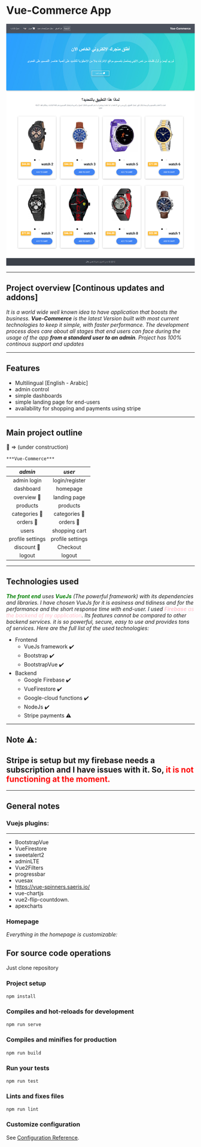# Vue-Commerce App

![alt text](/src/assets/img/screenshot.png "site screenshot")

---
## Project overview [Continous updates and addons]
*It  is a world wide well known idea to have application that boosts the business. **Vue-Commerce** is the latest Version built with most current technologies to keep it simple, with faster performance. The development process does care about all stages that end users can face during the usage of the app **from a standard user to an admin**. Project has 100% continous support and updates*

---
## Features

* Multilingual [English - Arabic]
* admin control
* simple dashboards
* simple landing page for end-users
* availability for shopping and payments using stripe

---
## Main project outline

:construction: => (under construction)

    ***Vue-Commerce***

|           *admin*             |          *user*            |
|   :-------------------:       |    :------------------:    |
| admin login                   |       login/register       |
| dashboard                     |          homepage          |
| overview :construction:       |        landing page        |
| products                      |          products          |
| categories :construction:     |  categories :construction: |
| orders :construction:         |     orders :construction:  |
| users                         |       shopping cart        |
| profile settings              |      profile settings      |
| discount :construction:       |          Checkout          |
| logout                        |           logout           |

---
## Technologies used
*<span style="color: green">**The front end**</span> uses <span style="color: green">**VueJs**</span> (The powerful framework) with its dependencies and libraries. I have chosen VueJs for it is easiness and tidiness and for the performance and the short response time with end-user.*
*I used <span style="color: pink">**Firebase** as the backend of my application</span>. Its features cannot be compared to other backend services. it is so powerful, secure, easy to use and provides tons of services. Here are the full list of the used technologies:*
* Frontend
    *  VueJs framework :heavy_check_mark:
    *  Bootstrap :heavy_check_mark:
    *  BootstrapVue :heavy_check_mark:
* Backend
    * Google Firebase :heavy_check_mark:
    * VueFirestore :heavy_check_mark:
    * Google-cloud functions :heavy_check_mark:
    * NodeJs :heavy_check_mark:
    * Stripe payments :warning:
---

## Note :warning::
Stripe is setup but my firebase needs a subscription and I have issues with it. So,<span style="color: red"> it is not functioning at the moment.
</span>
-
---

## General notes

### Vuejs plugins:
---
* BootstrapVue
* VueFirestore
* sweetalert2
* adminLTE
* Vue2Filters
* progressbar
* vuesax
* https://vue-spinners.saeris.io/
* vue-chartjs
* vue2-flip-countdown.
* apexcharts

### Homepage

*Everything in the homepage is customizable:* 

## For source code operations

Just clone repository

### Project setup
```
npm install
```

### Compiles and hot-reloads for development
```
npm run serve
```

### Compiles and minifies for production
```
npm run build
```

### Run your tests
```
npm run test
```

### Lints and fixes files
```
npm run lint
```
### Customize configuration
See [Configuration Reference](https://cli.vuejs.org/config/).
